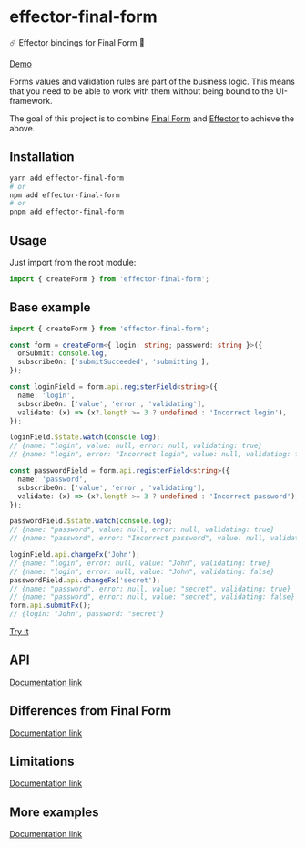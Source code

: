 # effector-final-form

☄️ Effector bindings for Final Form 🏁 

[Demo](https://stackblitz.com/edit/react-ts-xjh6yd?file=index.tsx)

Forms values and validation rules are part of the business logic. This means that you need to be able to work with them without being bound to the UI-framework.

The goal of this project is to combine [Final Form](https://final-form.org/) and [Effector](https://effector.dev/) to achieve the above.

## Installation

```bash
yarn add effector-final-form
# or
npm add effector-final-form
# or
pnpm add effector-final-form
```

## Usage

Just import from the root module:

```ts
import { createForm } from 'effector-final-form';
```

## Base example

```ts
import { createForm } from 'effector-final-form';

const form = createForm<{ login: string; password: string }>({
  onSubmit: console.log,
  subscribeOn: ['submitSucceeded', 'submitting'],
});

const loginField = form.api.registerField<string>({
  name: 'login',
  subscribeOn: ['value', 'error', 'validating'],
  validate: (x) => (x?.length >= 3 ? undefined : 'Incorrect login'),
});

loginField.$state.watch(console.log);
// {name: "login", value: null, error: null, validating: true}
// {name: "login", error: "Incorrect login", value: null, validating: false}

const passwordField = form.api.registerField<string>({
  name: 'password',
  subscribeOn: ['value', 'error', 'validating'],
  validate: (x) => (x?.length >= 3 ? undefined : 'Incorrect password'),
});

passwordField.$state.watch(console.log);
// {name: "password", value: null, error: null, validating: true}
// {name: "password", error: "Incorrect password", value: null, validating: false}

loginField.api.changeFx('John');
// {name: "login", error: null, value: "John", validating: true}
// {name: "login", error: null, value: "John", validating: false}
passwordField.api.changeFx('secret');
// {name: "password", error: null, value: "secret", validating: true}
// {name: "password", error: null, value: "secret", validating: false}
form.api.submitFx();
// {login: "John", password: "secret"}
```

[Try it](https://stackblitz.com/edit/typescript-5fydjc?file=index.ts)

## API

[Documentation link](https://binjospookie.github.io/effector-final-form/docs/api)

## Differences from Final Form

[Documentation link](https://binjospookie.github.io/effector-final-form/docs/differences)

## Limitations

[Documentation link](https://binjospookie.github.io/effector-final-form/docs/limitations)

## More examples

[Documentation link](https://binjospookie.github.io/effector-final-form/docs/examples)
